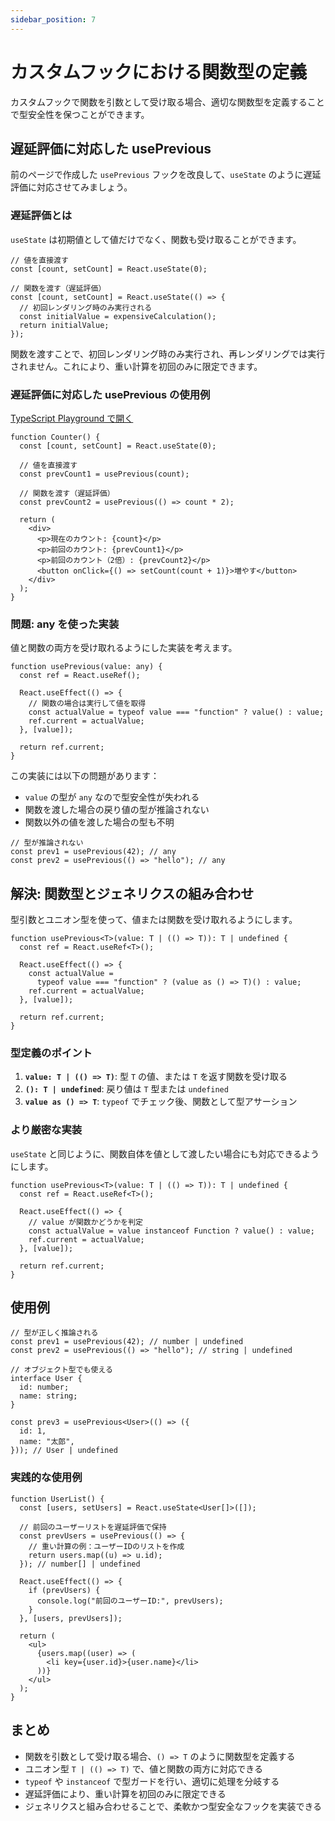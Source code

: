 ```yaml
---
sidebar_position: 7
---
```


# カスタムフックにおける関数型の定義

カスタムフックで関数を引数として受け取る場合、適切な関数型を定義することで型安全性を保つことができます。

## 遅延評価に対応した usePrevious

前のページで作成した `usePrevious` フックを改良して、`useState` のように遅延評価に対応させてみましょう。

### 遅延評価とは

`useState` は初期値として値だけでなく、関数も受け取ることができます。

```tsx
// 値を直接渡す
const [count, setCount] = React.useState(0);

// 関数を渡す（遅延評価）
const [count, setCount] = React.useState(() => {
  // 初回レンダリング時のみ実行される
  const initialValue = expensiveCalculation();
  return initialValue;
});
```

関数を渡すことで、初回レンダリング時のみ実行され、再レンダリングでは実行されません。これにより、重い計算を初回のみに限定できます。

### 遅延評価に対応した usePrevious の使用例

[TypeScript Playground で開く](https://www.typescriptlang.org/play/?#code/JYWwDg9gTgLgBAJQKYEMDG8BmUIjgcilQ3wChTMBXAOw2AmrkoGckAFIgN3pYApOUAG0pIAXHBTUAngEo4Ab1Jw4aBs3hFMcALyJiMAHQskyTL2qVBgmQG4le9IeMBRTJiQZevOdoB8C+2VNAzRKKCJqeF0BYSQ7ZQBfABo4AG0YkQBdW3siGDDGYNDwpEi7BPIqWhh6RgBhCBoYJChvAOVVanU01SaU1hgGpsydBwwjVgBlGBRm3gAGHPsAemW4QBIFQCSGQBe3QFLjQEI7QE0Ge07usC4hyIBGUeMOJG5G5l5eyKXlVbhAItTAB1NNo8AEP+AUQTAG96gFUowCF8oBIf5Oang5welxgACZbqx7o8+G0-CpGpE4AAqODI95wPIFOC8QJwAA8ABNgJxfNTlDSwL5AH-OgAp1QB2DIBqhkAZQyAZ4ZABMM4nkrxgCRpy3ZLNp7MAskqAPbV+cKxQoEZwkVdpbLmcpDQrfCq1aKAcjALAKUPFWqRyL1cqNrIARpQYDAGHAGHVBMA0ABrbTybH+AZIl54+AAajgVxkCV8gHSNQAhDIcZW6PQwDYaZQymfYcgkgA)

```tsx
function Counter() {
  const [count, setCount] = React.useState(0);

  // 値を直接渡す
  const prevCount1 = usePrevious(count);

  // 関数を渡す（遅延評価）
  const prevCount2 = usePrevious(() => count * 2);

  return (
    <div>
      <p>現在のカウント: {count}</p>
      <p>前回のカウント: {prevCount1}</p>
      <p>前回のカウント（2倍）: {prevCount2}</p>
      <button onClick={() => setCount(count + 1)}>増やす</button>
    </div>
  );
}
```

### 問題: any を使った実装

値と関数の両方を受け取れるようにした実装を考えます。

```tsx
function usePrevious(value: any) {
  const ref = React.useRef();

  React.useEffect(() => {
    // 関数の場合は実行して値を取得
    const actualValue = typeof value === "function" ? value() : value;
    ref.current = actualValue;
  }, [value]);

  return ref.current;
}
```

この実装には以下の問題があります：

- `value` の型が `any` なので型安全性が失われる
- 関数を渡した場合の戻り値の型が推論されない
- 関数以外の値を渡した場合の型も不明

```tsx
// 型が推論されない
const prev1 = usePrevious(42); // any
const prev2 = usePrevious(() => "hello"); // any
```

## 解決: 関数型とジェネリクスの組み合わせ

型引数とユニオン型を使って、値または関数を受け取れるようにします。

```tsx
function usePrevious<T>(value: T | (() => T)): T | undefined {
  const ref = React.useRef<T>();

  React.useEffect(() => {
    const actualValue =
      typeof value === "function" ? (value as () => T)() : value;
    ref.current = actualValue;
  }, [value]);

  return ref.current;
}
```

### 型定義のポイント

1. **`value: T | (() => T)`**: 型 `T` の値、または `T` を返す関数を受け取る
2. **`(): T | undefined`**: 戻り値は `T` 型または `undefined`
3. **`value as () => T`**: `typeof` でチェック後、関数として型アサーション

### より厳密な実装

`useState` と同じように、関数自体を値として渡したい場合にも対応できるようにします。

```tsx
function usePrevious<T>(value: T | (() => T)): T | undefined {
  const ref = React.useRef<T>();

  React.useEffect(() => {
    // value が関数かどうかを判定
    const actualValue = value instanceof Function ? value() : value;
    ref.current = actualValue;
  }, [value]);

  return ref.current;
}
```

## 使用例

```tsx
// 型が正しく推論される
const prev1 = usePrevious(42); // number | undefined
const prev2 = usePrevious(() => "hello"); // string | undefined

// オブジェクト型でも使える
interface User {
  id: number;
  name: string;
}

const prev3 = usePrevious<User>(() => ({
  id: 1,
  name: "太郎",
})); // User | undefined
```

### 実践的な使用例

```tsx
function UserList() {
  const [users, setUsers] = React.useState<User[]>([]);

  // 前回のユーザーリストを遅延評価で保持
  const prevUsers = usePrevious(() => {
    // 重い計算の例：ユーザーIDのリストを作成
    return users.map((u) => u.id);
  }); // number[] | undefined

  React.useEffect(() => {
    if (prevUsers) {
      console.log("前回のユーザーID:", prevUsers);
    }
  }, [users, prevUsers]);

  return (
    <ul>
      {users.map((user) => (
        <li key={user.id}>{user.name}</li>
      ))}
    </ul>
  );
}
```

## まとめ

- 関数を引数として受け取る場合、`() => T` のように関数型を定義する
- ユニオン型 `T | (() => T)` で、値と関数の両方に対応できる
- `typeof` や `instanceof` で型ガードを行い、適切に処理を分岐する
- 遅延評価により、重い計算を初回のみに限定できる
- ジェネリクスと組み合わせることで、柔軟かつ型安全なフックを実装できる
